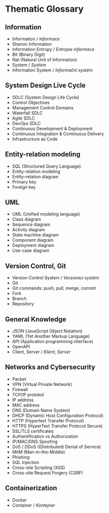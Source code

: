 # Thematic Glossary

## Information

- Information / *Informace*
- Shanon Information
- Information Entropy / *Entropie informace*
- Bit (Binary Digit)
- Nat (Natural Unit of Information)
- System / *Systém*
- Information System / *Informační systém*

## System Design Live Cycle
  
- SDLC (System Design Life Cycle)
- Control Objectives
- Management Control Domains
- Waterfall SDLC
- Agile SDLC
- DevOps SDLC
- Continuous Development & Deployment
- Continuous Integration & Continuous Delivery
- Infrastructure as Code

## Entity-relation modeling

- SQL (Structured Query Language)
- Entity-relation modeling
- Entity–relation diagram
- Primary key
- Foreign key

## UML

- UML (Unified modeling language)
- Class diagram
- Sequence diagram
- Activity diagram
- State machine diagram
- Component diagram
- Deployment diagram
- Use-case diagram

## Version Control, Git
- Version Control System / *Verzovací systém*
- Git
- Git commands: push, pull, merge, commit
- Fork
- Branch
- Repository

## General Knowledge

- JSON (JavaScript Object Notation)
- YAML (Yet Another Markup Language)
- API (Application programming interface)
- OpenAPI
- Client, Server / *Klient, Server*

## Networks and Cybersecurity
- Packet
- VPN (Virtual Private Network)
- Firewall
- TCP/IP protokol
- IP address
- MAC address
- DNS (Domain Name System)
- DHCP (Dynamic Host Configuration Protocol)
- HTTP (Hypertext Transfer Protocol)
- HTTPS (HyperText Transfer Protocol Secure)
- SSL/TLS certificates
- Authentification vs Authorization
- IP/MAC/DNS Spoofing
- DoS / DDoS ((Distributed) Denial of Service)
- MitM (Man-in-the-Middle)
- Phishing
- SQL Injection
- Cross-site Scripting (XSS)
- Cross-site Request Forgery (CSRF)

## Containerization

- Docker
- Container / *Kontejner*
